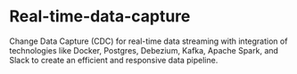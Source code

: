 # Real-time-data-capture
Change Data Capture (CDC)  for real-time data streaming with integration of technologies like Docker, Postgres, Debezium, Kafka, Apache Spark, and Slack to create an efficient and responsive data pipeline.
